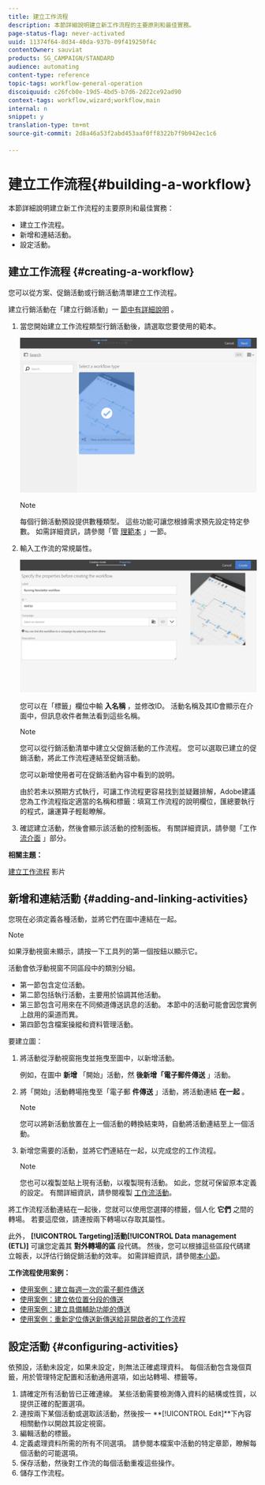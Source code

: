 ```yaml
---
title: 建立工作流程
description: 本節詳細說明建立新工作流程的主要原則和最佳實務。
page-status-flag: never-activated
uuid: 11374f64-8d34-40da-937b-09f419250f4c
contentOwner: sauviat
products: SG_CAMPAIGN/STANDARD
audience: automating
content-type: reference
topic-tags: workflow-general-operation
discoiquuid: c26fcb0e-19d5-4bd5-b7d6-2d22ce92ad90
context-tags: workflow,wizard;workflow,main
internal: n
snippet: y
translation-type: tm+mt
source-git-commit: 2d8a46a53f2abd453aaf0ff8322b7f9b942ec1c6

---
```



# 建立工作流程{#building-a-workflow}

本節詳細說明建立新工作流程的主要原則和最佳實務：

* 建立工作流程。
* 新增和連結活動。
* 設定活動。

## 建立工作流程 {#creating-a-workflow}

您可以從方案、促銷活動或行銷活動清單建立工作流程。

建立行銷活動在「建立行銷活動」一 [節中有詳細說明](../../start/using/marketing-activities.md#creating-a-marketing-activity) 。

1. 當您開始建立工作流程類型行銷活動後，請選取您要使用的範本。

   ![](assets/workflow_creation_1.png)

   >[!NOTE]
   >
   >每個行銷活動預設提供數種類型。 這些功能可讓您根據需求預先設定特定參數。 如需詳細資訊，請參閱「管 [理範本](../../start/using/marketing-activity-templates.md) 」一節。

1. 輸入工作流的常規屬性。

   ![](assets/workflow_creation_2.png)

   您可以在「標籤」欄位中輸 **入名稱** ，並修改ID。 活動名稱及其ID會顯示在介面中，但訊息收件者無法看到這些名稱。

   >[!NOTE]
   >
   >您可以從行銷活動清單中建立父促銷活動的工作流程。 您可以選取已建立的促銷活動，將此工作流程連結至促銷活動。

   您可以新增使用者可在促銷活動內容中看到的說明。

   由於若未以預期方式執行，可讓工作流程更容易找到並疑難排解，Adobe建議您為工作流程指定適當的名稱和標籤：填寫工作流程的說明欄位，匯總要執行的程式，讓運算子輕鬆瞭解。

1. 確認建立活動，然後會顯示該活動的控制面板。 有關詳細資訊，請參閱「工作 [流介面](../../automating/using/workflow-interface.md) 」部分。

**相關主題：**

[建立工作流程](https://docs.adobe.com/content/help/en/campaign-standard/using/managing-processes-and-data/workflow-general-operation/building-a-workflow.html) 影片

## 新增和連結活動 {#adding-and-linking-activities}

您現在必須定義各種活動，並將它們在圖中連結在一起。

>[!NOTE]
>
>如果浮動視窗未顯示，請按一下工具列的第一個按鈕以顯示它。

活動會依浮動視窗不同區段中的類別分組。

* 第一節包含定位活動。
* 第二節包括執行活動，主要用於協調其他活動。
* 第三節包含可用來在不同頻道傳送訊息的活動。 本節中的活動可能會因您實例上啟用的渠道而異。
* 第四節包含檔案操縱和資料管理活動。

要建立圖：

1. 將活動從浮動視窗拖曳並拖曳至圖中，以新增活動。

   例如，在圖中 **新增** 「開始」活動，然 **後新增「電子郵件傳送** 」活動。

1. 將「開始」活動轉場拖曳至「電子郵 **件傳送** 」活動，將活動連結 **在一起** 。

   >[!NOTE]
   >
   >您可以將新活動放置在上一個活動的轉換結束時，自動將活動連結至上一個活動。

1. 新增您需要的活動，並將它們連結在一起，以完成您的工作流程。

   >[!NOTE]
   >
   >您也可以複製並貼上現有活動，以複製現有活動。 如此，您就可保留原本定義的設定。 有關詳細資訊，請參閱複製 [工作流活動](../../automating/using/workflow-interface.md#duplicating-workflow-activities)。

將工作流程活動連結在一起後，您就可以使用您選擇的標籤，個人化 **它們** 之間的轉場。 若要這麼做，請連按兩下轉場以存取其屬性。

此外， **[!UICONTROL Targeting]**活動**[!UICONTROL Data management (ETL)]** 可讓您定義其 **對外轉場的區** 段代碼。 然後，您可以根據這些區段代碼建立報表，以評估行銷促銷活動的效率。 如需詳細資訊，請參閱[本小節](../../reporting/using/creating-a-report-workflow-segment.md)。

**工作流程使用案例：**

* [使用案例：建立每週一次的電子郵件傳送](../../automating/using/workflow-weekly-offer.md)
* [使用案例：建立依位置分段的傳送](../../automating/using/workflow-segmentation-location.md)
* [使用案例：建立具備輔助功能的傳送](../../automating/using/workflow-created-query-with-complement.md)
* [使用案例：重新定位傳送新傳送給非開啟者的工作流程](../../automating/using/workflow-cross-channel-retargeting.md)

## 設定活動 {#configuring-activities}

依預設，活動未設定，如果未設定，則無法正確處理資料。 每個活動包含幾個頁籤，用於管理特定配置和活動通用選項，如出站轉場、標籤等。

1. 請確定所有活動皆已正確連線。 某些活動需要檢測傳入資料的結構或性質，以提供正確的配置選項。
1. 連按兩下某個活動或選取該活動，然後按一 **[!UICONTROL Edit]**下內容相關動作以開啟其設定視窗。
1. 編輯活動的標籤。
1. 定義處理資料所需的所有不同選項。 請參閱本檔案中活動的特定章節，瞭解每個活動的可能選項。
1. 保存活動，然後對工作流的每個活動重複這些操作。
1. 儲存工作流程。
